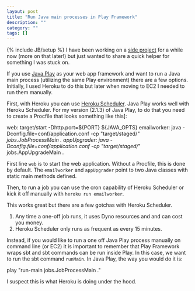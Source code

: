 ```yaml
---
layout: post
title: "Run Java main processes in Play Framework"
description: ""
category: ""
tags: []
---
```

{% include JB/setup %}
I have been working on a [side project] for a while now (more on that later!) but just wanted to share a quick helper for something I was stuck on.

If you use [Java Play] as your web app framework and want to run a Java main process (utilizing the same Play environment) there are a few options.  Initially, I used Heroku to do this but later when moving to EC2 I needed to run them manually.

First, with Heroku you can use [Heroku Scheduler].  Java Play works well with Heroku Scheduler.  For my version (2.1.3) of Java Play, to do that you need to create a Procfile that looks something like this]:

  web: target/start -Dhttp.port=${PORT} ${JAVA_OPTS}
  emailworker: java -Dconfig.file=conf/application.conf -cp "target/staged/*" jobs.JobProcessMain .
  appUpgrader: java -Dconfig.file=conf/application.conf -cp "target/staged/*" jobs.AppUpgradeMain .
  
First line `web` is to start the web application.  Without a Procfile, this is done by default.  The `emailworker` and `appUpgrader` point to two Java classes with static main methods defined.

Then, to run a job you can use the cron capability of Heroku Scheduler or kick it off manually with `heroku run emailworker`.

This works great but there are a few gotchas with Heroku Scheduler.

1. Any time a one-off job runs, it uses Dyno resources and and can cost you money.
2. Heroku Scheduler only runs as frequent as every 15 minutes.

Instead, if you would like to run a one off Java Play process manually on command line (or EC2) it is important to remember that Play Framework wraps sbt and sbt commands can be run inside Play.  In this case, we want to run the sbt command `runMain`.  In Java Play, the way you would do it is:

  play "run-main jobs.JobProcessMain ."

I suspect this is what Heroku is doing under the hood.

[side project]: http://betainbox.launchrock.com
[Java Play]: http://www.playframework.com/
[Heroku Scheduler]: https://addons.heroku.com/scheduler
